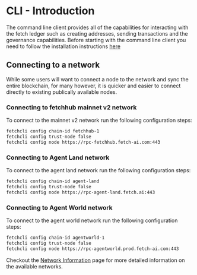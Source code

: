 # CLI - Introduction

The command line client provides all of the capabilities for interacting with the fetch ledger such as creating addresses, sending transactions and the governance capabilities. Before starting with the command line client you need to follow the installation instructions [here](building.md)

## Connecting to a network

While some users will want to connect a node to the network and sync the entire blockchain, for many however, it is quicker and easier to connect directly to existing publically available nodes.

### Connecting to fetchhub mainnet v2 network

To connect to the mainnet v2 network run the following configuration steps:

```bash
fetchcli config chain-id fetchhub-1
fetchcli config trust-node false
fetchcli config node https://rpc-fetchhub.fetch-ai.com:443
```

### Connecting to Agent Land network

To connect to the agent land network run the following configuration steps:

```bash
fetchcli config chain-id agent-land
fetchcli config trust-node false
fetchcli config node https://rpc-agent-land.fetch.ai:443
```

### Connecting to Agent World network

To connect to the agent world network run the following configuration steps:

```bash
fetchcli config chain-id agentworld-1
fetchcli config trust-node false
fetchcli config node https://rpc-agentworld.prod.fetch-ai.com:443
```

Checkout the [Network Information](../networks/) page for more detailed information on the available networks.
